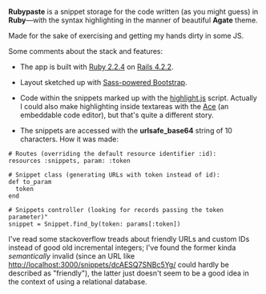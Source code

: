**Rubypaste** is a snippet storage for the code written (as you might guess) in **Ruby**—with the syntax highlighting in the manner of beautiful **Agate** theme.

Made for the sake of exercising and getting my hands dirty in some JS.

Some comments about the stack and features:

* The app is built with [Ruby 2.2.4](https://www.ruby-lang.org/en/) on [Rails 4.2.2](http://rubyonrails.org/).

* Layout sketched up with [Sass-powered Bootstrap](https://github.com/twbs/bootstrap-sass).

* Code within the snippets marked up with the [highlight.js](https://highlightjs.org/) script. Actually I could also make highlighting inside textareas with the [Ace](https://ace.c9.io/) (an embeddable code editor), but that's quite a different story.

* The snippets are accessed with the **urlsafe_base64** string of 10 characters. How it was made:

```
# Routes (overriding the default resource identifier :id):
resources :snippets, param: :token

# Snippet class (generating URLs with token instead of id):
def to_param
  token
end

# Snippets controller (looking for records passing the token parameter)"
snippet = Snippet.find_by(token: params[:token])
```
I've read some stackoverflow treads about friendly URLs and custom IDs instead of good old incremental integers; I've found the former kinda *semantically* invalid (since an URL like [http://localhost:3000/snippets/dcAESQ7SNBc5Yg/](example) could hardly be described as "friendly"), the latter just doesn't seem to be a good idea in the context of using a relational database.
